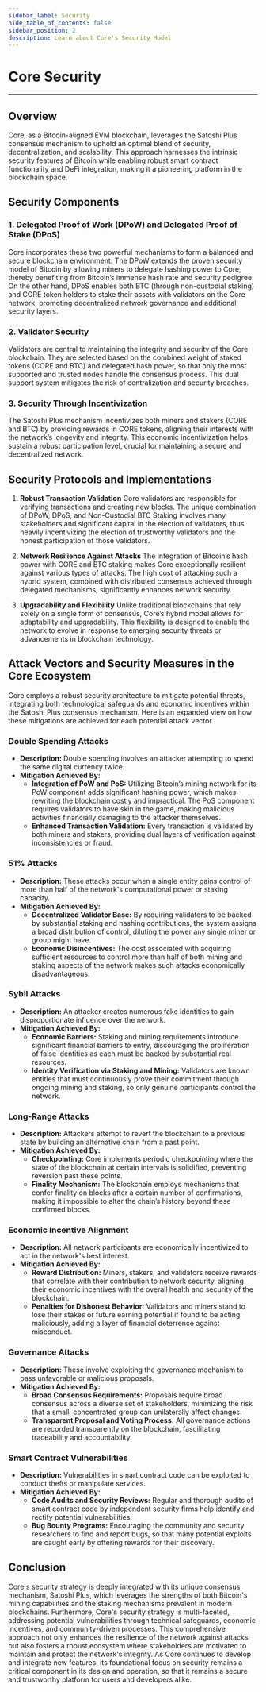 ```yaml
---
sidebar_label: Security
hide_table_of_contents: false
sidebar_position: 2
description: Learn about Core's Security Model
---
```


# Core Security

---

## Overview

Core, as a Bitcoin-aligned EVM blockchain, leverages the Satoshi Plus consensus mechanism to uphold an optimal blend of security, decentralization, and scalability. This approach harnesses the intrinsic security features of Bitcoin while enabling robust smart contract functionality and DeFi integration, making it a pioneering platform in the blockchain space.

## Security Components

### 1. Delegated Proof of Work (DPoW) and Delegated Proof of Stake (DPoS)

Core incorporates these two powerful mechanisms to form a balanced and secure blockchain environment. The DPoW extends the proven security model of Bitcoin by allowing miners to delegate hashing power to Core, thereby benefiting from Bitcoin’s immense hash rate and security pedigree. On the other hand, DPoS enables both BTC (through non-custodial staking) and CORE token holders to stake their assets with validators on the Core network, promoting decentralized network governance and additional security layers.

### 2. Validator Security

Validators are central to maintaining the integrity and security of the Core blockchain. They are selected based on the combined weight of staked tokens (CORE and BTC) and delegated hash power, so that only the most supported and trusted nodes handle the consensus process. This dual support system mitigates the risk of centralization and security breaches.

### 3. Security Through Incentivization

The Satoshi Plus mechanism incentivizes both miners and stakers (CORE and BTC) by providing rewards in CORE tokens, aligning their interests with the network’s longevity and integrity. This economic incentivization helps sustain a robust participation level, crucial for maintaining a secure and decentralized network.

## Security Protocols and Implementations

1. **Robust Transaction Validation**
   Core validators are responsible for verifying transactions and creating new blocks. The unique combination of DPoW, DPoS, and Non-Custodial BTC Staking involves many stakeholders and significant capital in the election of validators, thus heavily incentivizing the election of trustworthy validators and the honest participation of those validators.

2. **Network Resilience Against Attacks**
   The integration of Bitcoin’s hash power with CORE and BTC staking makes Core exceptionally resilient against various types of attacks. The high cost of attacking such a hybrid system, combined with distributed consensus achieved through delegated mechanisms, significantly enhances network security.

3. **Upgradability and Flexibility**
   Unlike traditional blockchains that rely solely on a single form of consensus, Core’s hybrid model allows for adaptability and upgradability. This flexibility is designed to enable the network to evolve in response to emerging security threats or advancements in blockchain technology.

## Attack Vectors and Security Measures in the Core Ecosystem

Core employs a robust security architecture to mitigate potential threats, integrating both technological safeguards and economic incentives within the Satoshi Plus consensus mechanism. Here is an expanded view on how these mitigations are achieved for each potential attack vector.

### Double Spending Attacks

- **Description:** Double spending involves an attacker attempting to spend the same digital currency twice.
- **Mitigation Achieved By:**
  - **Integration of PoW and PoS:** Utilizing Bitcoin’s mining network for its PoW component adds significant hashing power, which makes rewriting the blockchain costly and impractical. The PoS component requires validators to have skin in the game, making malicious activities financially damaging to the attacker themselves.
  - **Enhanced Transaction Validation:** Every transaction is validated by both miners and stakers, providing dual layers of verification against inconsistencies or fraud.

### 51% Attacks

- **Description:** These attacks occur when a single entity gains control of more than half of the network's computational power or staking capacity.
- **Mitigation Achieved By:**
  - **Decentralized Validator Base:** By requiring validators to be backed by substantial staking and hashing contributions, the system assigns a broad distribution of control, diluting the power any single miner or group might have.
  - **Economic Disincentives:** The cost associated with acquiring sufficient resources to control more than half of both mining and staking aspects of the network makes such attacks economically disadvantageous.

### Sybil Attacks

- **Description:** An attacker creates numerous fake identities to gain disproportionate influence over the network.
- **Mitigation Achieved By:**
  - **Economic Barriers:** Staking and mining requirements introduce significant financial barriers to entry, discouraging the proliferation of false identities as each must be backed by substantial real resources.
  - **Identity Verification via Staking and Mining:** Validators are known entities that must continuously prove their commitment through ongoing mining and staking, so only genuine participants control the network.

### Long-Range Attacks

- **Description:** Attackers attempt to revert the blockchain to a previous state by building an alternative chain from a past point.
- **Mitigation Achieved By:**
  - **Checkpointing:** Core implements periodic checkpointing where the state of the blockchain at certain intervals is solidified, preventing reversion past these points.
  - **Finality Mechanism:** The blockchain employs mechanisms that confer finality on blocks after a certain number of confirmations, making it impossible to alter the chain’s history beyond these confirmed blocks.

### Economic Incentive Alignment

- **Description:** All network participants are economically incentivized to act in the network's best interest.
- **Mitigation Achieved By:**
  - **Reward Distribution:** Miners, stakers, and validators receive rewards that correlate with their contribution to network security, aligning their economic incentives with the overall health and security of the blockchain.
  - **Penalties for Dishonest Behavior:** Validators and miners stand to lose their stakes or future earning potential if found to be acting maliciously, adding a layer of financial deterrence against misconduct.

### Governance Attacks

- **Description:** These involve exploiting the governance mechanism to pass unfavorable or malicious proposals.
- **Mitigation Achieved By:**
  - **Broad Consensus Requirements:** Proposals require broad consensus across a diverse set of stakeholders, minimizing the risk that a small, concentrated group can unilaterally affect changes.
  - **Transparent Proposal and Voting Process:** All governance actions are recorded transparently on the blockchain, fascilitating traceability and accountability.

### Smart Contract Vulnerabilities

- **Description:** Vulnerabilities in smart contract code can be exploited to conduct thefts or manipulate services.
- **Mitigation Achieved By:**
  - **Code Audits and Security Reviews:** Regular and thorough audits of smart contract code by independent security firms help identify and rectify potential vulnerabilities.
  - **Bug Bounty Programs:** Encouraging the community and security researchers to find and report bugs, so that many potential exploits are caught early by offering rewards for their discovery.

## Conclusion

Core's security strategy is deeply integrated with its unique consensus mechanism, Satoshi Plus, which leverages the strengths of both Bitcoin's mining capabilities and the staking mechanisms prevalent in modern blockchains. Furthermore, Core's security strategy is multi-faceted, addressing potential vulnerabilities through technical safeguards, economic incentives, and community-driven processes. This comprehensive approach not only enhances the resilience of the network against attacks but also fosters a robust ecosystem where stakeholders are motivated to maintain and protect the network's integrity. As Core continues to develop and integrate new features, its foundational focus on security remains a critical component in its design and operation, so that it remains a secure and trustworthy platform for users and developers alike.
